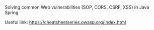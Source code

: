 Solving common Web vulnerabilities (SOP, CORS, CSRF, XSS) in Java Spring

Useful link: https://cheatsheetseries.owasp.org/index.html
